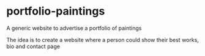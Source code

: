 # portfolio-paintings
A generic website to advertise a portfolio of paintings

The idea is to create a website where a person could show their best works, bio and contact page
